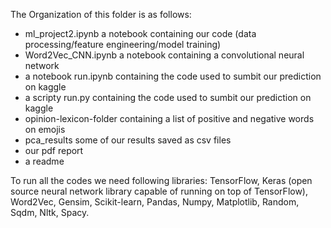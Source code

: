The Organization of this folder is as follows:
 - ml_project2.ipynb a notebook containing our code (data processing/feature engineering/model training)
 - Word2Vec_CNN.ipynb a notebook containing a convolutional neural network
 - a notebook run.ipynb containing the code used to sumbit our prediction on kaggle
 - a scripty run.py containing the code used to sumbit our prediction on kaggle
 - opinion-lexicon-folder containing a list of positive and negative words on emojis
 - pca_results some of our results saved as csv files
 - our pdf report
 - a readme
 
 To run all the codes we need following libraries:
 TensorFlow, Keras (open source neural network library capable of running on top of TensorFlow), Word2Vec, Gensim, Scikit-learn, Pandas, Numpy, Matplotlib, Random, Sqdm, Nltk, Spacy.

